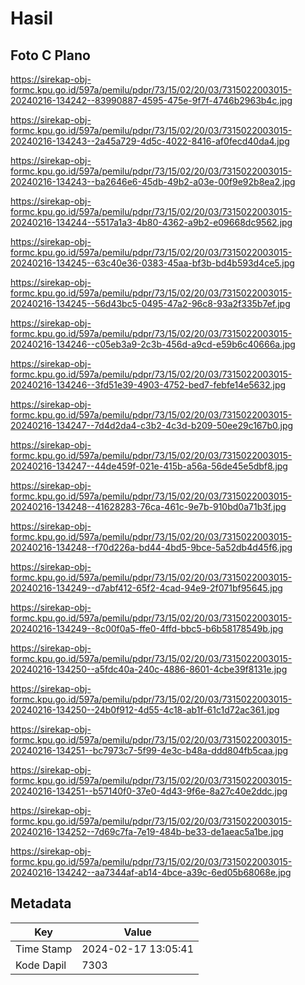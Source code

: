 # Hasil

## Foto C Plano

https://sirekap-obj-formc.kpu.go.id/597a/pemilu/pdpr/73/15/02/20/03/7315022003015-20240216-134242--83990887-4595-475e-9f7f-4746b2963b4c.jpg

https://sirekap-obj-formc.kpu.go.id/597a/pemilu/pdpr/73/15/02/20/03/7315022003015-20240216-134243--2a45a729-4d5c-4022-8416-af0fecd40da4.jpg

https://sirekap-obj-formc.kpu.go.id/597a/pemilu/pdpr/73/15/02/20/03/7315022003015-20240216-134243--ba2646e6-45db-49b2-a03e-00f9e92b8ea2.jpg

https://sirekap-obj-formc.kpu.go.id/597a/pemilu/pdpr/73/15/02/20/03/7315022003015-20240216-134244--5517a1a3-4b80-4362-a9b2-e09668dc9562.jpg

https://sirekap-obj-formc.kpu.go.id/597a/pemilu/pdpr/73/15/02/20/03/7315022003015-20240216-134245--63c40e36-0383-45aa-bf3b-bd4b593d4ce5.jpg

https://sirekap-obj-formc.kpu.go.id/597a/pemilu/pdpr/73/15/02/20/03/7315022003015-20240216-134245--56d43bc5-0495-47a2-96c8-93a2f335b7ef.jpg

https://sirekap-obj-formc.kpu.go.id/597a/pemilu/pdpr/73/15/02/20/03/7315022003015-20240216-134246--c05eb3a9-2c3b-456d-a9cd-e59b6c40666a.jpg

https://sirekap-obj-formc.kpu.go.id/597a/pemilu/pdpr/73/15/02/20/03/7315022003015-20240216-134246--3fd51e39-4903-4752-bed7-febfe14e5632.jpg

https://sirekap-obj-formc.kpu.go.id/597a/pemilu/pdpr/73/15/02/20/03/7315022003015-20240216-134247--7d4d2da4-c3b2-4c3d-b209-50ee29c167b0.jpg

https://sirekap-obj-formc.kpu.go.id/597a/pemilu/pdpr/73/15/02/20/03/7315022003015-20240216-134247--44de459f-021e-415b-a56a-56de45e5dbf8.jpg

https://sirekap-obj-formc.kpu.go.id/597a/pemilu/pdpr/73/15/02/20/03/7315022003015-20240216-134248--41628283-76ca-461c-9e7b-910bd0a71b3f.jpg

https://sirekap-obj-formc.kpu.go.id/597a/pemilu/pdpr/73/15/02/20/03/7315022003015-20240216-134248--f70d226a-bd44-4bd5-9bce-5a52db4d45f6.jpg

https://sirekap-obj-formc.kpu.go.id/597a/pemilu/pdpr/73/15/02/20/03/7315022003015-20240216-134249--d7abf412-65f2-4cad-94e9-2f071bf95645.jpg

https://sirekap-obj-formc.kpu.go.id/597a/pemilu/pdpr/73/15/02/20/03/7315022003015-20240216-134249--8c00f0a5-ffe0-4ffd-bbc5-b6b58178549b.jpg

https://sirekap-obj-formc.kpu.go.id/597a/pemilu/pdpr/73/15/02/20/03/7315022003015-20240216-134250--a5fdc40a-240c-4886-8601-4cbe39f8131e.jpg

https://sirekap-obj-formc.kpu.go.id/597a/pemilu/pdpr/73/15/02/20/03/7315022003015-20240216-134250--24b0f912-4d55-4c18-ab1f-61c1d72ac361.jpg

https://sirekap-obj-formc.kpu.go.id/597a/pemilu/pdpr/73/15/02/20/03/7315022003015-20240216-134251--bc7973c7-5f99-4e3c-b48a-ddd804fb5caa.jpg

https://sirekap-obj-formc.kpu.go.id/597a/pemilu/pdpr/73/15/02/20/03/7315022003015-20240216-134251--b57140f0-37e0-4d43-9f6e-8a27c40e2ddc.jpg

https://sirekap-obj-formc.kpu.go.id/597a/pemilu/pdpr/73/15/02/20/03/7315022003015-20240216-134252--7d69c7fa-7e19-484b-be33-de1aeac5a1be.jpg

https://sirekap-obj-formc.kpu.go.id/597a/pemilu/pdpr/73/15/02/20/03/7315022003015-20240216-134242--aa7344af-ab14-4bce-a39c-6ed05b68068e.jpg


## Metadata

| Key        | Value               |
| ---------- | ------------------- |
| Time Stamp | 2024-02-17 13:05:41 |
| Kode Dapil | 7303                |



